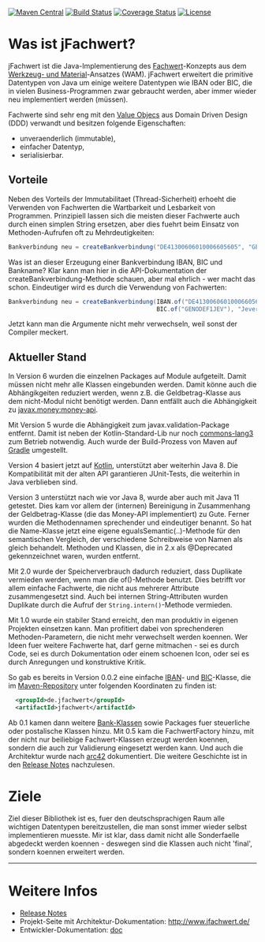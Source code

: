 [![Maven Central](https://img.shields.io/maven-central/v/de.jfachwert/jfachwert.svg)](https://central.sonatype.com/artifact/de.jfachwert/jfachwert)
[![Build Status](https://github.com/oboehm/jfachwert/actions/workflows/maven.yml/badge.svg)](https://github.com/oboehm/jfachwert/actions/workflows/maven.yml)
[![Coverage Status](https://coveralls.io/repos/github/oboehm/jfachwert/badge.svg?branch=master)](https://coveralls.io/github/oboehm/jfachwert)
[![License](https://img.shields.io/badge/License-Apache%202.0-blue.svg)](http://www.apache.org/licenses/LICENSE-2.0.html)

# Was ist jFachwert?

jFachwert ist die Java-Implementierung des [Fachwert](https://de.wikipedia.org/wiki/Werkzeug-_und_Materialansatz#Fachwerte)-Konzepts
aus dem [Werkzeug- und Material](https://de.wikipedia.org/wiki/Werkzeug-_und_Materialansatz)-Ansatzes (WAM).
jFachwert erweitert die primitive Datentypen von Java um einige weitere Datentypen wie IBAN oder BIC, die in
vielen Business-Programmen zwar gebraucht werden, aber immer wieder neu implementiert werden (müssen).

Fachwerte sind sehr eng mit den [Value Objecs](https://de.wikipedia.org/wiki/Value_Object) aus Domain Driven Design (DDD)
verwandt und besitzen folgende Eigenschaften:

* unveraenderlich (immutable),
* einfacher Datentyp,
* serialisierbar.


## Vorteile

Neben des Vorteils der Immutabilitaet (Thread-Sicherheit) erhoeht die Verwenden von Fachwerten die Wartbarkeit und
Lesbarkeit von Programmen. Prinzipiell lassen sich die meisten dieser Fachwerte auch durch einen simplen String
ersetzen, aber dies fuehrt beim Einsatz von Methoden-Aufrufen oft zu Mehrdeutigkeiten:

```java
Bankverbindung neu = createBankverbindung("DE41300606010006605605", "GENODEF1JEV", "Jever Volksbank");
```

Was ist an dieser Erzeugung einer Bankverbindung IBAN, BIC und Bankname? Klar kann man hier in die API-Dokumentation
der createBankverbindung-Methode schauen, aber mal ehrlich - wer macht das schon. Eindeutiger wird es durch die
Verwendung von Fachwerten:

```java
Bankverbindung neu = createBankverbindung(IBAN.of("DE41300606010006605605"), 
                                          BIC.of("GENODEF1JEV"), "Jever Volksbank");
```

Jetzt kann man die Argumente nicht mehr verwechseln, weil sonst der Compiler meckert.


## Aktueller Stand

In Version 6 wurden die einzelnen Packages auf Module aufgeteilt.
Damit müssen nicht mehr alle Klassen eingebunden werden.
Damit könne auch die Abhängikgeiten reduziert werden, wenn z.B. die Geldbetrag-Klasse aus dem nicht-Modul nicht benötigt werden.
Dann entfällt auch die Abhängigkeit zu [javax.money:money-api](https://mvnrepository.com/artifact/javax.money/money-api).

Mit Version 5 wurde die Abhängigkeit zum javax.validation-Package entfernt.
Damit ist neben der Kotlin-Standard-Lib nur noch [commons-lang3](https://commons.apache.org/proper/commons-lang/) zum Betrieb notwendig.
Auch wurde der Build-Prozess von Maven auf [Gradle](https://gradle.org/) umgestellt.

Version 4 basiert jetzt auf [Kotlin](https://kotlinlang.org/), unterstützt aber weiterhin Java 8.
Die Kompatibilität mit der alten API garantieren JUnit-Tests, die weiterhin in Java verblieben sind.

Version 3 unterstützt nach wie vor Java 8, wurde aber auch mit Java 11 getestet.
Dies kam vor allem der (internen) Bereinigung in Zusammenhang der Geldbetrag-Klasse (die das Money-API implementiert) zu Gute.
Ferner wurden die Methodennamen sprechender und eindeutiger benannt.
So hat die Name-Klasse jetzt eine eigene egualsSemantic(..)-Methode für den semantischen Vergleich, der verschiedene Schreibweise von Namen als gleich behandelt.
Methoden und Klassen, die in 2.x als @Deprecated gekennzeichnet waren, wurden entfernt.

Mit 2.0 wurde der Speicherverbrauch dadurch reduziert, dass Duplikate vermieden werden, wenn man die of()-Methode benutzt.
Dies betrifft vor allem einfache Fachwerte, die nicht aus mehrerer Attribute zusammengesetzt sind.
Auch bei internen String-Attributen wurden Duplikate durch die Aufruf der `String.intern()`-Methode vermieden.

Mit 1.0 wurde ein stabiler Stand erreicht, den man produktiv in eigenen Projekten einsetzen kann.
Man profitiert dabei von sprechenderen Methoden-Parametern, die nicht
mehr verwechselt werden koennen. Wer Ideen fuer weitere Fachwerte hat, darf gerne mitmachen - sei es durch Code,
sei es durch Dokumentation oder einem schoenen Icon, oder sei es durch Anregungen und konstruktive Kritik.

So gab es bereits in Version 0.0.2 eine einfache [IBAN](http://jfachwert.de/apidocs/de/jfachwert/bank/IBAN.html)- und 
[BIC](http://jfachwert.de/apidocs/de/jfachwert/bank/BIC.html)-Klasse, die im 
[Maven-Repository](http://search.maven.org/#search%7Cga%7C1%7Cjfachwert)
unter folgenden Koordinaten zu finden ist:

```xml
  <groupId>de.jfachwert</groupId>
  <artifactId>jfachwert</artifactId>
```

Ab 0.1 kamen dann weitere [Bank-Klassen](http://jfachwert.de/apidocs/de/jfachwert/bank/package-summary.html)
sowie Packages fuer steuerliche oder postalische Klassen hinzu.
Mit 0.5 kam die FachwertFactory hinzu, mit der nicht nur beiliebige Fachwert-Klassen erzeugt werden koennen,
sondern die auch zur Validierung eingesetzt werden kann.
Und auch die Architektur wurde nach [arc42](src/main/asciidoc/README.adoc) dokumentiert.
Die weitere Geschichte ist in den [Release Notes](doc/release-notes.adoc) nachzulesen.


# Ziele

Ziel dieser Bibliothek ist es, fuer den deutschsprachigen Raum alle wichtigen Datentypen bereitzustellen, die man
sonst immer wieder selbst implementieren muesste. Mir ist klar, dass damit nicht alle Sonderfaelle abgedeckt werden
koennen - deswegen sind die Klassen auch nicht 'final', sondern koennen erweitert werden.

---

# Weitere Infos

* [Release Notes](CHANGELOG.md)
* Projekt-Seite mit Architektur-Dokumentation: http://www.jfachwert.de/
* Entwickler-Dokumentation: [doc](doc/README.adoc)

